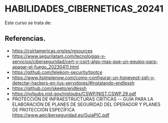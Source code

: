 # HABILIDADES_CIBERNETICAS_20241
Este curso se trata de:




## Referencias.

- https://csirtamericas.org/es/resources
- https://www.segurilatam.com/tecnologias-y-servicios/ciberseguridad/cert-y-csirt-algo-mas-que-un-equipo-para-apagar-el-fuego_20230411.html
- https://github.com/telekom-security/tpotce
- https://www.itsimplenow.com/como-configurar-un-honeypot-ssh-y-detectar-hackers-en-tus-servidores/#instalando-endlessh
- https://github.com/skeeto/endlessh
- https://nvlpubs.nist.gov/nistpubs/CSWP/NIST.CSWP.29.pdf
- PROTECCIÓN DE INFRAESTRUCTURAS CRÍTICAS -- GUÍA PARA LA ELABORACIÓN DE PLANES DE SEGURIDAD DEL OPERADOR Y PLANES DE PROTECCIÓN ESPECÍFICA https://www.aeiciberseguridad.es/GuiaPIC.pdf

